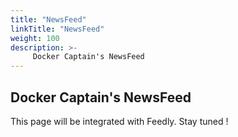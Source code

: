 ```yaml
---
title: "NewsFeed"
linkTitle: "NewsFeed"
weight: 100
description: >-
     Docker Captain's NewsFeed
---
```


## Docker Captain's NewsFeed

This page will be integrated with Feedly. Stay tuned !
